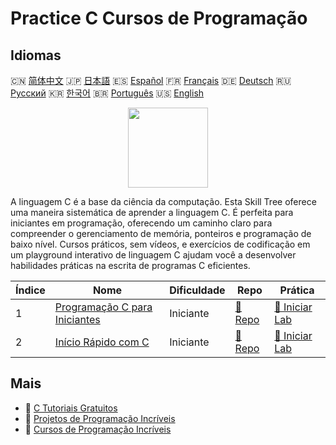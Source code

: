 # Practice C Cursos de Programação

## Idiomas

🇨🇳 [简体中文](README_zh.md) 🇯🇵 [日本語](README_ja.md) 🇪🇸 [Español](README_es.md) 🇫🇷 [Français](README_fr.md) 🇩🇪 [Deutsch](README_de.md) 🇷🇺 [Русский](README_ru.md) 🇰🇷 [한국어](README_ko.md) 🇧🇷 [Português](README_pt.md) 🇺🇸 [English](README.md) 

<div align="center">
<img width="128px" src="https://file.labex.io/path/GAbMWgBPUOxV.png">
</div>

A linguagem C é a base da ciência da computação. Esta Skill Tree oferece uma maneira sistemática de aprender a linguagem C. É perfeita para iniciantes em programação, oferecendo um caminho claro para compreender o gerenciamento de memória, ponteiros e programação de baixo nível. Cursos práticos, sem vídeos, e exercícios de codificação em um playground interativo de linguagem C ajudam você a desenvolver habilidades práticas na escrita de programas C eficientes.

|   Índice | Nome                                                                                     | Dificuldade   | Repo                                                                 | Prática                                                                   |
|----------|------------------------------------------------------------------------------------------|---------------|----------------------------------------------------------------------|---------------------------------------------------------------------------|
|        1 | [Programação C para Iniciantes](https://labex.io/pt/courses/c-programming-for-beginners) | Iniciante     | [🔗 Repo](https://github.com/labex-labs/c-programming-for-beginners) | [🚀 Iniciar Lab](https://labex.io/pt/courses/c-programming-for-beginners) |
|        2 | [Início Rápido com C](https://labex.io/pt/courses/quick-start-with-c)                    | Iniciante     | [🔗 Repo](https://github.com/labex-labs/quick-start-with-c)          | [🚀 Iniciar Lab](https://labex.io/pt/courses/quick-start-with-c)          |

## Mais

- 🔗 [C Tutoriais Gratuitos](https://github.com/labex-labs/c-free-tutorials)
- 🔗 [Projetos de Programação Incríveis](https://github.com/labex-labs/awesome-programming-projects)
- 🔗 [Cursos de Programação Incríveis](https://github.com/labex-labs/awesome-programming-courses)

